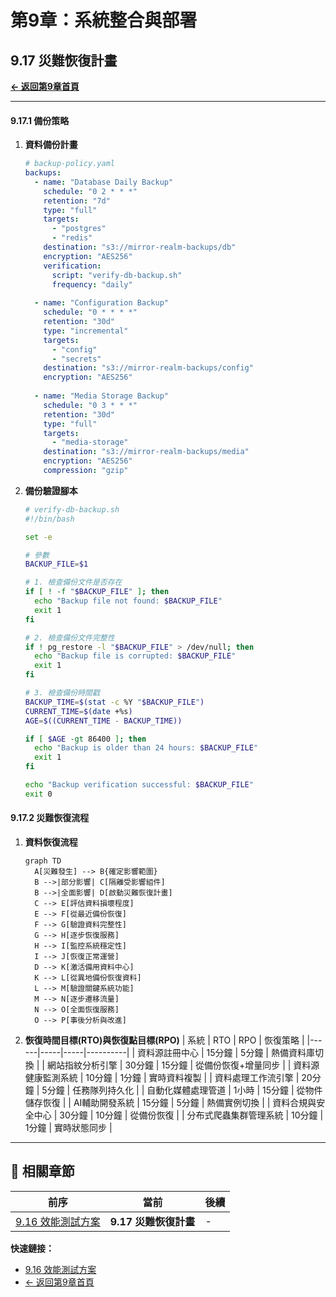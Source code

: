 # 第9章：系統整合與部署

## 9.17 災難恢復計畫

**[← 返回第9章首頁](ch9-index.md)**

---

#### 9.17.1 備份策略

1. **資料備份計畫**
   ```yaml
   # backup-policy.yaml
   backups:
     - name: "Database Daily Backup"
       schedule: "0 2 * * *"
       retention: "7d"
       type: "full"
       targets:
         - "postgres"
         - "redis"
       destination: "s3://mirror-realm-backups/db"
       encryption: "AES256"
       verification:
         script: "verify-db-backup.sh"
         frequency: "daily"
     
     - name: "Configuration Backup"
       schedule: "0 * * * *"
       retention: "30d"
       type: "incremental"
       targets:
         - "config"
         - "secrets"
       destination: "s3://mirror-realm-backups/config"
       encryption: "AES256"
     
     - name: "Media Storage Backup"
       schedule: "0 3 * * *"
       retention: "30d"
       type: "full"
       targets:
         - "media-storage"
       destination: "s3://mirror-realm-backups/media"
       encryption: "AES256"
       compression: "gzip"
   ```

2. **備份驗證腳本**
   ```bash
   # verify-db-backup.sh
   #!/bin/bash
   
   set -e
   
   # 參數
   BACKUP_FILE=$1
   
   # 1. 檢查備份文件是否存在
   if [ ! -f "$BACKUP_FILE" ]; then
     echo "Backup file not found: $BACKUP_FILE"
     exit 1
   fi
   
   # 2. 檢查備份文件完整性
   if ! pg_restore -l "$BACKUP_FILE" > /dev/null; then
     echo "Backup file is corrupted: $BACKUP_FILE"
     exit 1
   fi
   
   # 3. 檢查備份時間戳
   BACKUP_TIME=$(stat -c %Y "$BACKUP_FILE")
   CURRENT_TIME=$(date +%s)
   AGE=$((CURRENT_TIME - BACKUP_TIME))
   
   if [ $AGE -gt 86400 ]; then
     echo "Backup is older than 24 hours: $BACKUP_FILE"
     exit 1
   fi
   
   echo "Backup verification successful: $BACKUP_FILE"
   exit 0
   ```

#### 9.17.2 災難恢復流程

1. **資料恢復流程**
   ```mermaid
   graph TD
     A[災難發生] --> B{確定影響範圍}
     B -->|部分影響| C[隔離受影響組件]
     B -->|全面影響| D[啟動災難恢復計畫]
     C --> E[評估資料損壞程度]
     E --> F[從最近備份恢復]
     F --> G[驗證資料完整性]
     G --> H[逐步恢復服務]
     H --> I[監控系統穩定性]
     I --> J[恢復正常運營]
     D --> K[激活備用資料中心]
     K --> L[從異地備份恢復資料]
     L --> M[驗證關鍵系統功能]
     M --> N[逐步遷移流量]
     N --> O[全面恢復服務]
     O --> P[事後分析與改進]
   ```

2. **恢復時間目標(RTO)與恢復點目標(RPO)**
   | 系統 | RTO | RPO | 恢復策略 |
   |------|-----|-----|----------|
   | 資料源註冊中心 | 15分鐘 | 5分鐘 | 熱備資料庫切換 |
   | 網站指紋分析引擎 | 30分鐘 | 15分鐘 | 從備份恢復+增量同步 |
   | 資料源健康監測系統 | 10分鐘 | 1分鐘 | 實時資料複製 |
   | 資料處理工作流引擎 | 20分鐘 | 5分鐘 | 任務隊列持久化 |
   | 自動化媒體處理管道 | 1小時 | 15分鐘 | 從物件儲存恢復 |
   | AI輔助開發系統 | 15分鐘 | 5分鐘 | 熱備實例切換 |
   | 資料合規與安全中心 | 30分鐘 | 10分鐘 | 從備份恢復 |
   | 分布式爬蟲集群管理系統 | 10分鐘 | 1分鐘 | 實時狀態同步 |

---

## 📑 相關章節

| 前序 | 當前 | 後續 |
|-----|------|------|
| [9.16 效能測試方案](ch9-16-效能測試方案.md) | **9.17 災難恢復計畫** | - |

**快速鏈接：**
- [9.16 效能測試方案](ch9-16-效能測試方案.md)
- [← 返回第9章首頁](ch9-index.md)

